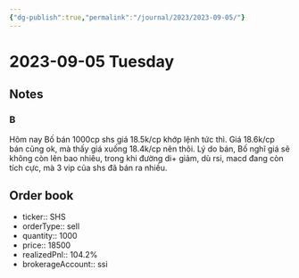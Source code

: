 ```yaml
---
{"dg-publish":true,"permalink":"/journal/2023/2023-09-05/"}
---
```


# 2023-09-05 Tuesday

## Notes

### B

Hôm nay Bố bán 1000cp shs giá 18.5k/cp khớp lệnh tức thì. Giá 18.6k/cp bán cũng ok, mà thấy giá xuống 18.4k/cp nên thôi. Lý do bán, Bố nghĩ giá sẽ không còn lên bao nhiêu, trong khi đường di+ giảm, dù rsi, macd đang còn tích cực, mà 3 vip của shs đã bán ra nhiều.

## Order book

- ticker:: SHS
- orderType:: sell
- quantity:: 1000
- price:: 18500
- realizedPnl:: 104.2%
- brokerageAccount:: ssi
